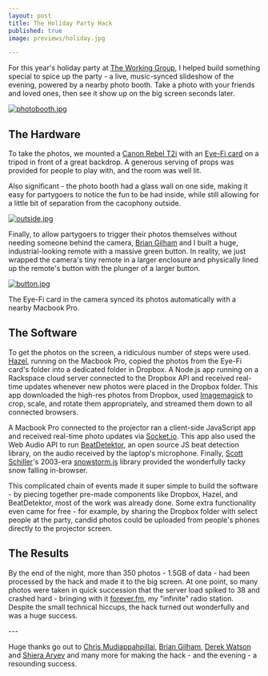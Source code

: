 ```yaml
--- 
layout: post
title: The Holiday Party Hack
published: true
image: previews/holiday.jpg

---
```


For this year's holiday party at [The Working Group](http://twg.ca), I helped build something special to spice up the party - a live, music-synced slideshow of the evening, powered by a nearby photo booth. Take a photo with your friends and loved ones, then see it show up on the big screen seconds later.

[![photobooth.jpg](https://d23f6h5jpj26xu.cloudfront.net/bvipn7c3djtktg_small.jpg)](http://img.svbtle.com/bvipn7c3djtktg.jpg)

The Hardware
---

To take the photos, we mounted a [Canon Rebel T2i](http://www.amazon.com/Canon-T2i-Processor-3-0-inch-18-55mm/dp/B0035FZJHQ) with an [Eye-Fi card](www.eye.fi) on a tripod in front of a great backdrop. A generous serving of props was provided for people to play with, and the room was well lit. 

Also significant - the photo booth had a glass wall on one side, making it easy for partygoers to notice the fun to be had inside, while still allowing for a little bit of separation from the cacophony outside.

[![outside.jpg](https://d23f6h5jpj26xu.cloudfront.net/b2is9svrpny0g_small.jpg)](http://img.svbtle.com/b2is9svrpny0g.jpg)

Finally, to allow partygoers to trigger their photos themselves without needing someone behind the camera, [Brian Gilham](http://twitter.com/bgilham) and I built a huge, industrial-looking remote with a massive green button. In reality, we just wrapped the camera's tiny remote in a larger enclosure and physically lined up the remote's button with the plunger of a larger button.

[![button.jpg](https://d23f6h5jpj26xu.cloudfront.net/r6tn2fqjxhwehq_small.jpg)](http://img.svbtle.com/r6tn2fqjxhwehq.jpg)

The Eye-Fi card in the camera synced its photos automatically with a nearby Macbook Pro.

The Software
---

To get the photos on the screen, a ridiculous number of steps were used. [Hazel](http://www.noodlesoft.com/hazel.php), running on the Macbook Pro, copied the photos from the Eye-Fi card's folder into a dedicated folder in Dropbox. A Node.js app running on a Rackspace cloud server connected to the Dropbox API and received real-time updates whenever new photos were placed in the Dropbox folder. This app downloaded the high-res photos from Dropbox, used [Imagemagick](http://www.imagemagick.org/script/index.php) to crop, scale, and rotate them appropriately, and streamed them down to all connected browsers.

A Macbook Pro connected to the projector ran a client-side JavaScript app and received real-time photo updates via [Socket.io](http://socket.io). This app also used the Web Audio API to run [BeatDetektor](https://github.com/cjcliffe/beatdetektor/tree/master), an open source JS beat detection library, on the audio received by the laptop's microphone. Finally, [Scott Schiller](http://www.schillmania.com/)'s 2003-era [snowstorm.js](http://www.schillmania.com/projects/snowstorm/) library provided the wonderfully tacky snow falling in-browser.

This complicated chain of events made it super simple to build the software - by piecing together pre-made components like Dropbox, Hazel, and BeatDetektor, most of the work was already done. Some extra functionality even came for free - for example, by sharing the Dropbox folder with select people at the party, candid photos could be uploaded from people's phones directly to the projector screen.

The Results
---

By the end of the night, more than 350 photos - 1.5GB of data - had been processed by the hack and made it to the big screen. At one point, so many photos were taken in quick succession that the server load spiked to 38 and crashed hard - bringing with it [forever.fm](http://forever.fm), my "infinite" radio station. Despite the small technical hiccups, the hack turned out wonderfully and was a huge success.

<p></p>
---
<p></p>

Huge thanks go out to [Chris Mudiappahpillai](https://twitter.com/mud), [Brian Gilham](https://twitter.com/bgilham), [Derek Watson](https://twitter.com/dcwca) and [Shiera Aryev](https://twitter.com/saryev) and many more for making the hack - and the evening - a resounding success.